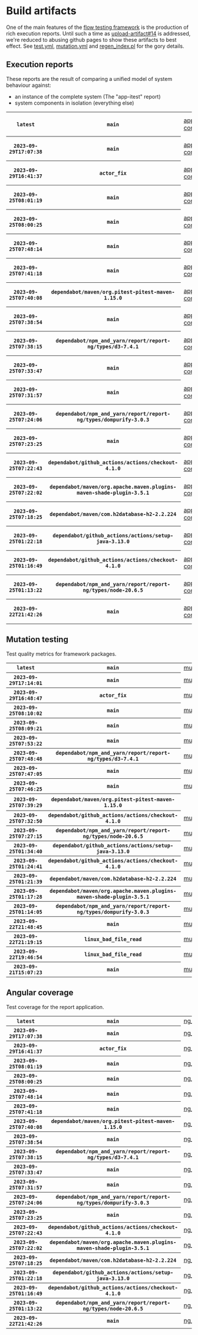# Build artifacts

One of the main features of the [flow testing framework](https://github.com/Mastercard/flow) is the production of rich execution reports.
Until such a time as [upload-artifact#14](https://github.com/actions/upload-artifact/issues/14) is addressed, we're reduced to abusing github pages to show these artifacts to best effect.
See [test.yml](https://github.com/Mastercard/flow/blob/main/.github/workflows/test.yml), [mutation.yml](https://github.com/Mastercard/flow/blob/main/.github/workflows/mutation.yml) and [regen_index.pl](https://github.com/Mastercard/flow/blob/pages/regen_index.pl) for the gory details.

## Execution reports

These reports are the result of comparing a unified model of system behaviour against:
 * an instance of the complete system (The "app-itest" report)
 * system components in isolation (everything else)

<!-- start:execution -->
<table>
	<tbody>
		<tr> <th><code>latest</code></th>
			 <th><code>main</code></th>
			<td><a href="execution/latest/example/app-core/target/mctf/latest/index.html">app-core</a></td>
			<td><a href="execution/latest/example/app-histogram/target/mctf/latest/index.html">app-histogram</a></td>
			<td><a href="execution/latest/example/app-itest/target/mctf/latest/index.html">app-itest</a></td>
			<td><a href="execution/latest/example/app-queue/target/mctf/latest/index.html">app-queue</a></td>
			<td><a href="execution/latest/example/app-store/target/mctf/latest/index.html">app-store</a></td>
			<td><a href="execution/latest/example/app-ui/target/mctf/latest/index.html">app-ui</a></td>
			<td><a href="execution/latest/example/app-web-ui/target/mctf/latest/index.html">app-web-ui</a></td>
		</tr>
		<tr> <th><code>2023-09-29T17:07:38</code></th>
			 <th><code>main</code></th>
			<td><a href="execution/1696007258/example/app-core/target/mctf/latest/index.html">app-core</a></td>
			<td><a href="execution/1696007258/example/app-histogram/target/mctf/latest/index.html">app-histogram</a></td>
			<td><a href="execution/1696007258/example/app-itest/target/mctf/latest/index.html">app-itest</a></td>
			<td><a href="execution/1696007258/example/app-queue/target/mctf/latest/index.html">app-queue</a></td>
			<td><a href="execution/1696007258/example/app-store/target/mctf/latest/index.html">app-store</a></td>
			<td><a href="execution/1696007258/example/app-ui/target/mctf/latest/index.html">app-ui</a></td>
			<td><a href="execution/1696007258/example/app-web-ui/target/mctf/latest/index.html">app-web-ui</a></td>
		</tr>
		<tr> <th><code>2023-09-29T16:41:37</code></th>
			 <th><code>actor_fix</code></th>
			<td><a href="execution/1696005697/example/app-core/target/mctf/latest/index.html">app-core</a></td>
			<td><a href="execution/1696005697/example/app-histogram/target/mctf/latest/index.html">app-histogram</a></td>
			<td><a href="execution/1696005697/example/app-itest/target/mctf/latest/index.html">app-itest</a></td>
			<td><a href="execution/1696005697/example/app-queue/target/mctf/latest/index.html">app-queue</a></td>
			<td><a href="execution/1696005697/example/app-store/target/mctf/latest/index.html">app-store</a></td>
			<td><a href="execution/1696005697/example/app-ui/target/mctf/latest/index.html">app-ui</a></td>
			<td><a href="execution/1696005697/example/app-web-ui/target/mctf/latest/index.html">app-web-ui</a></td>
		</tr>
		<tr> <th><code>2023-09-25T08:01:19</code></th>
			 <th><code>main</code></th>
			<td><a href="execution/1695628879/example/app-core/target/mctf/latest/index.html">app-core</a></td>
			<td><a href="execution/1695628879/example/app-histogram/target/mctf/latest/index.html">app-histogram</a></td>
			<td><a href="execution/1695628879/example/app-itest/target/mctf/latest/index.html">app-itest</a></td>
			<td><a href="execution/1695628879/example/app-queue/target/mctf/latest/index.html">app-queue</a></td>
			<td><a href="execution/1695628879/example/app-store/target/mctf/latest/index.html">app-store</a></td>
			<td><a href="execution/1695628879/example/app-ui/target/mctf/latest/index.html">app-ui</a></td>
			<td><a href="execution/1695628879/example/app-web-ui/target/mctf/latest/index.html">app-web-ui</a></td>
		</tr>
		<tr> <th><code>2023-09-25T08:00:25</code></th>
			 <th><code>main</code></th>
			<td><a href="execution/1695628825/example/app-core/target/mctf/latest/index.html">app-core</a></td>
			<td><a href="execution/1695628825/example/app-histogram/target/mctf/latest/index.html">app-histogram</a></td>
			<td><a href="execution/1695628825/example/app-itest/target/mctf/latest/index.html">app-itest</a></td>
			<td><a href="execution/1695628825/example/app-queue/target/mctf/latest/index.html">app-queue</a></td>
			<td><a href="execution/1695628825/example/app-store/target/mctf/latest/index.html">app-store</a></td>
			<td><a href="execution/1695628825/example/app-ui/target/mctf/latest/index.html">app-ui</a></td>
			<td><a href="execution/1695628825/example/app-web-ui/target/mctf/latest/index.html">app-web-ui</a></td>
		</tr>
		<tr> <th><code>2023-09-25T07:48:14</code></th>
			 <th><code>main</code></th>
			<td><a href="execution/1695628094/example/app-core/target/mctf/latest/index.html">app-core</a></td>
			<td><a href="execution/1695628094/example/app-histogram/target/mctf/latest/index.html">app-histogram</a></td>
			<td><a href="execution/1695628094/example/app-itest/target/mctf/latest/index.html">app-itest</a></td>
			<td><a href="execution/1695628094/example/app-queue/target/mctf/latest/index.html">app-queue</a></td>
			<td><a href="execution/1695628094/example/app-store/target/mctf/latest/index.html">app-store</a></td>
			<td><a href="execution/1695628094/example/app-ui/target/mctf/latest/index.html">app-ui</a></td>
			<td><a href="execution/1695628094/example/app-web-ui/target/mctf/latest/index.html">app-web-ui</a></td>
		</tr>
		<tr> <th><code>2023-09-25T07:41:18</code></th>
			 <th><code>main</code></th>
			<td><a href="execution/1695627678/example/app-core/target/mctf/latest/index.html">app-core</a></td>
			<td><a href="execution/1695627678/example/app-histogram/target/mctf/latest/index.html">app-histogram</a></td>
			<td><a href="execution/1695627678/example/app-itest/target/mctf/latest/index.html">app-itest</a></td>
			<td><a href="execution/1695627678/example/app-queue/target/mctf/latest/index.html">app-queue</a></td>
			<td><a href="execution/1695627678/example/app-store/target/mctf/latest/index.html">app-store</a></td>
			<td><a href="execution/1695627678/example/app-ui/target/mctf/latest/index.html">app-ui</a></td>
			<td><a href="execution/1695627678/example/app-web-ui/target/mctf/latest/index.html">app-web-ui</a></td>
		</tr>
		<tr> <th><code>2023-09-25T07:40:08</code></th>
			 <th><code>dependabot/maven/org.pitest-pitest-maven-1.15.0</code></th>
			<td><a href="execution/1695627608/example/app-core/target/mctf/latest/index.html">app-core</a></td>
			<td><a href="execution/1695627608/example/app-histogram/target/mctf/latest/index.html">app-histogram</a></td>
			<td><a href="execution/1695627608/example/app-itest/target/mctf/latest/index.html">app-itest</a></td>
			<td><a href="execution/1695627608/example/app-queue/target/mctf/latest/index.html">app-queue</a></td>
			<td><a href="execution/1695627608/example/app-store/target/mctf/latest/index.html">app-store</a></td>
			<td><a href="execution/1695627608/example/app-ui/target/mctf/latest/index.html">app-ui</a></td>
			<td><a href="execution/1695627608/example/app-web-ui/target/mctf/latest/index.html">app-web-ui</a></td>
		</tr>
		<tr> <th><code>2023-09-25T07:38:54</code></th>
			 <th><code>main</code></th>
			<td><a href="execution/1695627534/example/app-core/target/mctf/latest/index.html">app-core</a></td>
			<td><a href="execution/1695627534/example/app-histogram/target/mctf/latest/index.html">app-histogram</a></td>
			<td><a href="execution/1695627534/example/app-itest/target/mctf/latest/index.html">app-itest</a></td>
			<td><a href="execution/1695627534/example/app-queue/target/mctf/latest/index.html">app-queue</a></td>
			<td><a href="execution/1695627534/example/app-store/target/mctf/latest/index.html">app-store</a></td>
			<td><a href="execution/1695627534/example/app-ui/target/mctf/latest/index.html">app-ui</a></td>
			<td><a href="execution/1695627534/example/app-web-ui/target/mctf/latest/index.html">app-web-ui</a></td>
		</tr>
		<tr> <th><code>2023-09-25T07:38:15</code></th>
			 <th><code>dependabot/npm_and_yarn/report/report-ng/types/d3-7.4.1</code></th>
			<td><a href="execution/1695627495/example/app-core/target/mctf/latest/index.html">app-core</a></td>
			<td><a href="execution/1695627495/example/app-histogram/target/mctf/latest/index.html">app-histogram</a></td>
			<td><a href="execution/1695627495/example/app-itest/target/mctf/latest/index.html">app-itest</a></td>
			<td><a href="execution/1695627495/example/app-queue/target/mctf/latest/index.html">app-queue</a></td>
			<td><a href="execution/1695627495/example/app-store/target/mctf/latest/index.html">app-store</a></td>
			<td><a href="execution/1695627495/example/app-ui/target/mctf/latest/index.html">app-ui</a></td>
			<td><a href="execution/1695627495/example/app-web-ui/target/mctf/latest/index.html">app-web-ui</a></td>
		</tr>
		<tr> <th><code>2023-09-25T07:33:47</code></th>
			 <th><code>main</code></th>
			<td><a href="execution/1695627227/example/app-core/target/mctf/latest/index.html">app-core</a></td>
			<td><a href="execution/1695627227/example/app-histogram/target/mctf/latest/index.html">app-histogram</a></td>
			<td><a href="execution/1695627227/example/app-itest/target/mctf/latest/index.html">app-itest</a></td>
			<td><a href="execution/1695627227/example/app-queue/target/mctf/latest/index.html">app-queue</a></td>
			<td><a href="execution/1695627227/example/app-store/target/mctf/latest/index.html">app-store</a></td>
			<td><a href="execution/1695627227/example/app-ui/target/mctf/latest/index.html">app-ui</a></td>
			<td><a href="execution/1695627227/example/app-web-ui/target/mctf/latest/index.html">app-web-ui</a></td>
		</tr>
		<tr> <th><code>2023-09-25T07:31:57</code></th>
			 <th><code>main</code></th>
			<td><a href="execution/1695627117/example/app-core/target/mctf/latest/index.html">app-core</a></td>
			<td><a href="execution/1695627117/example/app-histogram/target/mctf/latest/index.html">app-histogram</a></td>
			<td><a href="execution/1695627117/example/app-itest/target/mctf/latest/index.html">app-itest</a></td>
			<td><a href="execution/1695627117/example/app-queue/target/mctf/latest/index.html">app-queue</a></td>
			<td><a href="execution/1695627117/example/app-store/target/mctf/latest/index.html">app-store</a></td>
			<td><a href="execution/1695627117/example/app-ui/target/mctf/latest/index.html">app-ui</a></td>
			<td><a href="execution/1695627117/example/app-web-ui/target/mctf/latest/index.html">app-web-ui</a></td>
		</tr>
		<tr> <th><code>2023-09-25T07:24:06</code></th>
			 <th><code>dependabot/npm_and_yarn/report/report-ng/types/dompurify-3.0.3</code></th>
			<td><a href="execution/1695626646/example/app-core/target/mctf/latest/index.html">app-core</a></td>
			<td><a href="execution/1695626646/example/app-histogram/target/mctf/latest/index.html">app-histogram</a></td>
			<td><a href="execution/1695626646/example/app-itest/target/mctf/latest/index.html">app-itest</a></td>
			<td><a href="execution/1695626646/example/app-queue/target/mctf/latest/index.html">app-queue</a></td>
			<td><a href="execution/1695626646/example/app-store/target/mctf/latest/index.html">app-store</a></td>
			<td><a href="execution/1695626646/example/app-ui/target/mctf/latest/index.html">app-ui</a></td>
			<td><a href="execution/1695626646/example/app-web-ui/target/mctf/latest/index.html">app-web-ui</a></td>
		</tr>
		<tr> <th><code>2023-09-25T07:23:25</code></th>
			 <th><code>main</code></th>
			<td><a href="execution/1695626605/example/app-core/target/mctf/latest/index.html">app-core</a></td>
			<td><a href="execution/1695626605/example/app-histogram/target/mctf/latest/index.html">app-histogram</a></td>
			<td><a href="execution/1695626605/example/app-itest/target/mctf/latest/index.html">app-itest</a></td>
			<td><a href="execution/1695626605/example/app-queue/target/mctf/latest/index.html">app-queue</a></td>
			<td><a href="execution/1695626605/example/app-store/target/mctf/latest/index.html">app-store</a></td>
			<td><a href="execution/1695626605/example/app-ui/target/mctf/latest/index.html">app-ui</a></td>
			<td><a href="execution/1695626605/example/app-web-ui/target/mctf/latest/index.html">app-web-ui</a></td>
		</tr>
		<tr> <th><code>2023-09-25T07:22:43</code></th>
			 <th><code>dependabot/github_actions/actions/checkout-4.1.0</code></th>
			<td><a href="execution/1695626563/example/app-core/target/mctf/latest/index.html">app-core</a></td>
			<td><a href="execution/1695626563/example/app-histogram/target/mctf/latest/index.html">app-histogram</a></td>
			<td><a href="execution/1695626563/example/app-itest/target/mctf/latest/index.html">app-itest</a></td>
			<td><a href="execution/1695626563/example/app-queue/target/mctf/latest/index.html">app-queue</a></td>
			<td><a href="execution/1695626563/example/app-store/target/mctf/latest/index.html">app-store</a></td>
			<td><a href="execution/1695626563/example/app-ui/target/mctf/latest/index.html">app-ui</a></td>
			<td><a href="execution/1695626563/example/app-web-ui/target/mctf/latest/index.html">app-web-ui</a></td>
		</tr>
		<tr> <th><code>2023-09-25T07:22:02</code></th>
			 <th><code>dependabot/maven/org.apache.maven.plugins-maven-shade-plugin-3.5.1</code></th>
			<td><a href="execution/1695626522/example/app-core/target/mctf/latest/index.html">app-core</a></td>
			<td><a href="execution/1695626522/example/app-histogram/target/mctf/latest/index.html">app-histogram</a></td>
			<td><a href="execution/1695626522/example/app-itest/target/mctf/latest/index.html">app-itest</a></td>
			<td><a href="execution/1695626522/example/app-queue/target/mctf/latest/index.html">app-queue</a></td>
			<td><a href="execution/1695626522/example/app-store/target/mctf/latest/index.html">app-store</a></td>
			<td><a href="execution/1695626522/example/app-ui/target/mctf/latest/index.html">app-ui</a></td>
			<td><a href="execution/1695626522/example/app-web-ui/target/mctf/latest/index.html">app-web-ui</a></td>
		</tr>
		<tr> <th><code>2023-09-25T07:18:25</code></th>
			 <th><code>dependabot/maven/com.h2database-h2-2.2.224</code></th>
			<td><a href="execution/1695626305/example/app-core/target/mctf/latest/index.html">app-core</a></td>
			<td><a href="execution/1695626305/example/app-histogram/target/mctf/latest/index.html">app-histogram</a></td>
			<td><a href="execution/1695626305/example/app-itest/target/mctf/latest/index.html">app-itest</a></td>
			<td><a href="execution/1695626305/example/app-queue/target/mctf/latest/index.html">app-queue</a></td>
			<td><a href="execution/1695626305/example/app-store/target/mctf/latest/index.html">app-store</a></td>
			<td><a href="execution/1695626305/example/app-ui/target/mctf/latest/index.html">app-ui</a></td>
			<td><a href="execution/1695626305/example/app-web-ui/target/mctf/latest/index.html">app-web-ui</a></td>
		</tr>
		<tr> <th><code>2023-09-25T01:22:18</code></th>
			 <th><code>dependabot/github_actions/actions/setup-java-3.13.0</code></th>
			<td><a href="execution/1695604938/example/app-core/target/mctf/latest/index.html">app-core</a></td>
			<td><a href="execution/1695604938/example/app-histogram/target/mctf/latest/index.html">app-histogram</a></td>
			<td><a href="execution/1695604938/example/app-itest/target/mctf/latest/index.html">app-itest</a></td>
			<td><a href="execution/1695604938/example/app-queue/target/mctf/latest/index.html">app-queue</a></td>
			<td><a href="execution/1695604938/example/app-store/target/mctf/latest/index.html">app-store</a></td>
			<td><a href="execution/1695604938/example/app-ui/target/mctf/latest/index.html">app-ui</a></td>
			<td><a href="execution/1695604938/example/app-web-ui/target/mctf/latest/index.html">app-web-ui</a></td>
		</tr>
		<tr> <th><code>2023-09-25T01:16:49</code></th>
			 <th><code>dependabot/github_actions/actions/checkout-4.1.0</code></th>
			<td><a href="execution/1695604609/example/app-core/target/mctf/latest/index.html">app-core</a></td>
			<td><a href="execution/1695604609/example/app-histogram/target/mctf/latest/index.html">app-histogram</a></td>
			<td><a href="execution/1695604609/example/app-itest/target/mctf/latest/index.html">app-itest</a></td>
			<td><a href="execution/1695604609/example/app-queue/target/mctf/latest/index.html">app-queue</a></td>
			<td><a href="execution/1695604609/example/app-store/target/mctf/latest/index.html">app-store</a></td>
			<td><a href="execution/1695604609/example/app-ui/target/mctf/latest/index.html">app-ui</a></td>
			<td><a href="execution/1695604609/example/app-web-ui/target/mctf/latest/index.html">app-web-ui</a></td>
		</tr>
		<tr> <th><code>2023-09-25T01:13:22</code></th>
			 <th><code>dependabot/npm_and_yarn/report/report-ng/types/node-20.6.5</code></th>
			<td><a href="execution/1695604402/example/app-core/target/mctf/latest/index.html">app-core</a></td>
			<td><a href="execution/1695604402/example/app-histogram/target/mctf/latest/index.html">app-histogram</a></td>
			<td><a href="execution/1695604402/example/app-itest/target/mctf/latest/index.html">app-itest</a></td>
			<td><a href="execution/1695604402/example/app-queue/target/mctf/latest/index.html">app-queue</a></td>
			<td><a href="execution/1695604402/example/app-store/target/mctf/latest/index.html">app-store</a></td>
			<td><a href="execution/1695604402/example/app-ui/target/mctf/latest/index.html">app-ui</a></td>
			<td><a href="execution/1695604402/example/app-web-ui/target/mctf/latest/index.html">app-web-ui</a></td>
		</tr>
		<tr> <th><code>2023-09-22T21:42:26</code></th>
			 <th><code>main</code></th>
			<td><a href="execution/1695418946/example/app-core/target/mctf/latest/index.html">app-core</a></td>
			<td><a href="execution/1695418946/example/app-histogram/target/mctf/latest/index.html">app-histogram</a></td>
			<td><a href="execution/1695418946/example/app-itest/target/mctf/latest/index.html">app-itest</a></td>
			<td><a href="execution/1695418946/example/app-queue/target/mctf/latest/index.html">app-queue</a></td>
			<td><a href="execution/1695418946/example/app-store/target/mctf/latest/index.html">app-store</a></td>
			<td><a href="execution/1695418946/example/app-ui/target/mctf/latest/index.html">app-ui</a></td>
			<td><a href="execution/1695418946/example/app-web-ui/target/mctf/latest/index.html">app-web-ui</a></td>
		</tr>
	</tbody>
</table>
<!-- end:execution -->

## Mutation testing

Test quality metrics for framework packages.

<!-- start:mutation -->
<table>
	<tbody>
		<tr> <th><code>latest</code></th>
			 <th><code>main</code></th>
			<td><a href="mutation/latest/mutation_report/index.html">mutation</a></td>
			<td></td>
			<td></td>
			<td></td>
			<td></td>
			<td></td>
			<td></td>
			<td></td>
			<td></td>
			<td></td>
			<td></td>
			<td></td>
			<td></td>
			<td></td>
		</tr>
		<tr> <th><code>2023-09-29T17:14:01</code></th>
			 <th><code>main</code></th>
			<td><a href="mutation/1696007641/mutation_report/index.html">mutation</a></td>
			<td></td>
			<td></td>
			<td></td>
			<td></td>
			<td></td>
			<td></td>
			<td></td>
			<td></td>
			<td></td>
			<td></td>
			<td></td>
			<td></td>
			<td></td>
		</tr>
		<tr> <th><code>2023-09-29T16:48:47</code></th>
			 <th><code>actor_fix</code></th>
			<td><a href="mutation/1696006127/mutation_report/index.html">mutation</a></td>
			<td></td>
			<td></td>
			<td></td>
			<td></td>
			<td></td>
			<td></td>
			<td></td>
			<td></td>
			<td></td>
			<td></td>
			<td></td>
			<td></td>
			<td></td>
		</tr>
		<tr> <th><code>2023-09-25T08:10:02</code></th>
			 <th><code>main</code></th>
			<td><a href="mutation/1695629402/mutation_report/index.html">mutation</a></td>
			<td></td>
			<td></td>
			<td></td>
			<td></td>
			<td></td>
			<td></td>
			<td></td>
			<td></td>
			<td></td>
			<td></td>
			<td></td>
			<td></td>
			<td></td>
		</tr>
		<tr> <th><code>2023-09-25T08:09:21</code></th>
			 <th><code>main</code></th>
			<td><a href="mutation/1695629361/mutation_report/index.html">mutation</a></td>
			<td></td>
			<td></td>
			<td></td>
			<td></td>
			<td></td>
			<td></td>
			<td></td>
			<td></td>
			<td></td>
			<td></td>
			<td></td>
			<td></td>
			<td></td>
		</tr>
		<tr> <th><code>2023-09-25T07:53:22</code></th>
			 <th><code>main</code></th>
			<td><a href="mutation/1695628402/mutation_report/index.html">mutation</a></td>
			<td></td>
			<td></td>
			<td></td>
			<td></td>
			<td></td>
			<td></td>
			<td></td>
			<td></td>
			<td></td>
			<td></td>
			<td></td>
			<td></td>
			<td></td>
		</tr>
		<tr> <th><code>2023-09-25T07:48:48</code></th>
			 <th><code>dependabot/npm_and_yarn/report/report-ng/types/d3-7.4.1</code></th>
			<td><a href="mutation/1695628128/mutation_report/index.html">mutation</a></td>
			<td></td>
			<td></td>
			<td></td>
			<td></td>
			<td></td>
			<td></td>
			<td></td>
			<td></td>
			<td></td>
			<td></td>
			<td></td>
			<td></td>
			<td></td>
		</tr>
		<tr> <th><code>2023-09-25T07:47:05</code></th>
			 <th><code>main</code></th>
			<td><a href="mutation/1695628025/mutation_report/index.html">mutation</a></td>
			<td></td>
			<td></td>
			<td></td>
			<td></td>
			<td></td>
			<td></td>
			<td></td>
			<td></td>
			<td></td>
			<td></td>
			<td></td>
			<td></td>
			<td></td>
		</tr>
		<tr> <th><code>2023-09-25T07:46:25</code></th>
			 <th><code>main</code></th>
			<td><a href="mutation/1695627985/mutation_report/index.html">mutation</a></td>
			<td></td>
			<td></td>
			<td></td>
			<td></td>
			<td></td>
			<td></td>
			<td></td>
			<td></td>
			<td></td>
			<td></td>
			<td></td>
			<td></td>
			<td></td>
		</tr>
		<tr> <th><code>2023-09-25T07:39:29</code></th>
			 <th><code>dependabot/maven/org.pitest-pitest-maven-1.15.0</code></th>
			<td></td>
			<td><a href="mutation/1695627569/mutation_report/index.html">mutation_report</a></td>
			<td><a href="mutation/1695627569/project_mutation_reports/api/target/pit-reports/index.html">project_mutation_reports/api/target/pit-reports</a></td>
			<td><a href="mutation/1695627569/project_mutation_reports/builder/target/pit-reports/index.html">project_mutation_reports/builder/target/pit-reports</a></td>
			<td><a href="mutation/1695627569/project_mutation_reports/message/message-core/target/pit-reports/index.html">project_mutation_reports/message/message-core/target/pit-reports</a></td>
			<td><a href="mutation/1695627569/project_mutation_reports/message/message-http/target/pit-reports/index.html">project_mutation_reports/message/message-http/target/pit-reports</a></td>
			<td><a href="mutation/1695627569/project_mutation_reports/message/message-json/target/pit-reports/index.html">project_mutation_reports/message/message-json/target/pit-reports</a></td>
			<td><a href="mutation/1695627569/project_mutation_reports/message/message-sql/target/pit-reports/index.html">project_mutation_reports/message/message-sql/target/pit-reports</a></td>
			<td><a href="mutation/1695627569/project_mutation_reports/message/message-text/target/pit-reports/index.html">project_mutation_reports/message/message-text/target/pit-reports</a></td>
			<td><a href="mutation/1695627569/project_mutation_reports/message/message-web/target/pit-reports/index.html">project_mutation_reports/message/message-web/target/pit-reports</a></td>
			<td><a href="mutation/1695627569/project_mutation_reports/message/message-xml/target/pit-reports/index.html">project_mutation_reports/message/message-xml/target/pit-reports</a></td>
			<td><a href="mutation/1695627569/project_mutation_reports/model/target/pit-reports/index.html">project_mutation_reports/model/target/pit-reports</a></td>
			<td><a href="mutation/1695627569/project_mutation_reports/validation/validation-core/target/pit-reports/index.html">project_mutation_reports/validation/validation-core/target/pit-reports</a></td>
			<td><a href="mutation/1695627569/project_mutation_reports/validation/validation-junit5/target/pit-reports/index.html">project_mutation_reports/validation/validation-junit5/target/pit-reports</a></td>
		</tr>
		<tr> <th><code>2023-09-25T07:32:50</code></th>
			 <th><code>dependabot/github_actions/actions/checkout-4.1.0</code></th>
			<td><a href="mutation/1695627170/mutation_report/index.html">mutation</a></td>
			<td></td>
			<td></td>
			<td></td>
			<td></td>
			<td></td>
			<td></td>
			<td></td>
			<td></td>
			<td></td>
			<td></td>
			<td></td>
			<td></td>
			<td></td>
		</tr>
		<tr> <th><code>2023-09-25T07:27:15</code></th>
			 <th><code>dependabot/npm_and_yarn/report/report-ng/types/node-20.6.5</code></th>
			<td><a href="mutation/1695626835/mutation_report/index.html">mutation</a></td>
			<td></td>
			<td></td>
			<td></td>
			<td></td>
			<td></td>
			<td></td>
			<td></td>
			<td></td>
			<td></td>
			<td></td>
			<td></td>
			<td></td>
			<td></td>
		</tr>
		<tr> <th><code>2023-09-25T01:34:40</code></th>
			 <th><code>dependabot/github_actions/actions/setup-java-3.13.0</code></th>
			<td><a href="mutation/1695605680/mutation_report/index.html">mutation</a></td>
			<td></td>
			<td></td>
			<td></td>
			<td></td>
			<td></td>
			<td></td>
			<td></td>
			<td></td>
			<td></td>
			<td></td>
			<td></td>
			<td></td>
			<td></td>
		</tr>
		<tr> <th><code>2023-09-25T01:24:41</code></th>
			 <th><code>dependabot/github_actions/actions/checkout-4.1.0</code></th>
			<td><a href="mutation/1695605081/mutation_report/index.html">mutation</a></td>
			<td></td>
			<td></td>
			<td></td>
			<td></td>
			<td></td>
			<td></td>
			<td></td>
			<td></td>
			<td></td>
			<td></td>
			<td></td>
			<td></td>
			<td></td>
		</tr>
		<tr> <th><code>2023-09-25T01:21:39</code></th>
			 <th><code>dependabot/maven/com.h2database-h2-2.2.224</code></th>
			<td><a href="mutation/1695604899/mutation_report/index.html">mutation</a></td>
			<td></td>
			<td></td>
			<td></td>
			<td></td>
			<td></td>
			<td></td>
			<td></td>
			<td></td>
			<td></td>
			<td></td>
			<td></td>
			<td></td>
			<td></td>
		</tr>
		<tr> <th><code>2023-09-25T01:17:28</code></th>
			 <th><code>dependabot/maven/org.apache.maven.plugins-maven-shade-plugin-3.5.1</code></th>
			<td><a href="mutation/1695604648/mutation_report/index.html">mutation</a></td>
			<td></td>
			<td></td>
			<td></td>
			<td></td>
			<td></td>
			<td></td>
			<td></td>
			<td></td>
			<td></td>
			<td></td>
			<td></td>
			<td></td>
			<td></td>
		</tr>
		<tr> <th><code>2023-09-25T01:14:05</code></th>
			 <th><code>dependabot/npm_and_yarn/report/report-ng/types/dompurify-3.0.3</code></th>
			<td><a href="mutation/1695604445/mutation_report/index.html">mutation</a></td>
			<td></td>
			<td></td>
			<td></td>
			<td></td>
			<td></td>
			<td></td>
			<td></td>
			<td></td>
			<td></td>
			<td></td>
			<td></td>
			<td></td>
			<td></td>
		</tr>
		<tr> <th><code>2023-09-22T21:48:45</code></th>
			 <th><code>main</code></th>
			<td><a href="mutation/1695419325/mutation_report/index.html">mutation</a></td>
			<td></td>
			<td></td>
			<td></td>
			<td></td>
			<td></td>
			<td></td>
			<td></td>
			<td></td>
			<td></td>
			<td></td>
			<td></td>
			<td></td>
			<td></td>
		</tr>
		<tr> <th><code>2023-09-22T21:19:15</code></th>
			 <th><code>linux_bad_file_read</code></th>
			<td><a href="mutation/1695417555/mutation_report/index.html">mutation</a></td>
			<td></td>
			<td></td>
			<td></td>
			<td></td>
			<td></td>
			<td></td>
			<td></td>
			<td></td>
			<td></td>
			<td></td>
			<td></td>
			<td></td>
			<td></td>
		</tr>
		<tr> <th><code>2023-09-22T19:46:54</code></th>
			 <th><code>linux_bad_file_read</code></th>
			<td><a href="mutation/1695412014/mutation_report/index.html">mutation</a></td>
			<td></td>
			<td></td>
			<td></td>
			<td></td>
			<td></td>
			<td></td>
			<td></td>
			<td></td>
			<td></td>
			<td></td>
			<td></td>
			<td></td>
			<td></td>
		</tr>
		<tr> <th><code>2023-09-21T15:07:23</code></th>
			 <th><code>main</code></th>
			<td><a href="mutation/1695308843/mutation_report/index.html">mutation</a></td>
			<td></td>
			<td></td>
			<td></td>
			<td></td>
			<td></td>
			<td></td>
			<td></td>
			<td></td>
			<td></td>
			<td></td>
			<td></td>
			<td></td>
			<td></td>
		</tr>
	</tbody>
</table>
<!-- end:mutation -->

## Angular coverage

Test coverage for the report application.

<!-- start:ng_coverage -->
<table>
	<tbody>
		<tr> <th><code>latest</code></th>
			 <th><code>main</code></th>
			<td><a href="ng_coverage/latest/report/index.html">ng_coverage</a></td>
		</tr>
		<tr> <th><code>2023-09-29T17:07:38</code></th>
			 <th><code>main</code></th>
			<td><a href="ng_coverage/1696007258/report/index.html">ng_coverage</a></td>
		</tr>
		<tr> <th><code>2023-09-29T16:41:37</code></th>
			 <th><code>actor_fix</code></th>
			<td><a href="ng_coverage/1696005697/report/index.html">ng_coverage</a></td>
		</tr>
		<tr> <th><code>2023-09-25T08:01:19</code></th>
			 <th><code>main</code></th>
			<td><a href="ng_coverage/1695628879/report/index.html">ng_coverage</a></td>
		</tr>
		<tr> <th><code>2023-09-25T08:00:25</code></th>
			 <th><code>main</code></th>
			<td><a href="ng_coverage/1695628825/report/index.html">ng_coverage</a></td>
		</tr>
		<tr> <th><code>2023-09-25T07:48:14</code></th>
			 <th><code>main</code></th>
			<td><a href="ng_coverage/1695628094/report/index.html">ng_coverage</a></td>
		</tr>
		<tr> <th><code>2023-09-25T07:41:18</code></th>
			 <th><code>main</code></th>
			<td><a href="ng_coverage/1695627678/report/index.html">ng_coverage</a></td>
		</tr>
		<tr> <th><code>2023-09-25T07:40:08</code></th>
			 <th><code>dependabot/maven/org.pitest-pitest-maven-1.15.0</code></th>
			<td><a href="ng_coverage/1695627608/report/index.html">ng_coverage</a></td>
		</tr>
		<tr> <th><code>2023-09-25T07:38:54</code></th>
			 <th><code>main</code></th>
			<td><a href="ng_coverage/1695627534/report/index.html">ng_coverage</a></td>
		</tr>
		<tr> <th><code>2023-09-25T07:38:15</code></th>
			 <th><code>dependabot/npm_and_yarn/report/report-ng/types/d3-7.4.1</code></th>
			<td><a href="ng_coverage/1695627495/report/index.html">ng_coverage</a></td>
		</tr>
		<tr> <th><code>2023-09-25T07:33:47</code></th>
			 <th><code>main</code></th>
			<td><a href="ng_coverage/1695627227/report/index.html">ng_coverage</a></td>
		</tr>
		<tr> <th><code>2023-09-25T07:31:57</code></th>
			 <th><code>main</code></th>
			<td><a href="ng_coverage/1695627117/report/index.html">ng_coverage</a></td>
		</tr>
		<tr> <th><code>2023-09-25T07:24:06</code></th>
			 <th><code>dependabot/npm_and_yarn/report/report-ng/types/dompurify-3.0.3</code></th>
			<td><a href="ng_coverage/1695626646/report/index.html">ng_coverage</a></td>
		</tr>
		<tr> <th><code>2023-09-25T07:23:25</code></th>
			 <th><code>main</code></th>
			<td><a href="ng_coverage/1695626605/report/index.html">ng_coverage</a></td>
		</tr>
		<tr> <th><code>2023-09-25T07:22:43</code></th>
			 <th><code>dependabot/github_actions/actions/checkout-4.1.0</code></th>
			<td><a href="ng_coverage/1695626563/report/index.html">ng_coverage</a></td>
		</tr>
		<tr> <th><code>2023-09-25T07:22:02</code></th>
			 <th><code>dependabot/maven/org.apache.maven.plugins-maven-shade-plugin-3.5.1</code></th>
			<td><a href="ng_coverage/1695626522/report/index.html">ng_coverage</a></td>
		</tr>
		<tr> <th><code>2023-09-25T07:18:25</code></th>
			 <th><code>dependabot/maven/com.h2database-h2-2.2.224</code></th>
			<td><a href="ng_coverage/1695626305/report/index.html">ng_coverage</a></td>
		</tr>
		<tr> <th><code>2023-09-25T01:22:18</code></th>
			 <th><code>dependabot/github_actions/actions/setup-java-3.13.0</code></th>
			<td><a href="ng_coverage/1695604938/report/index.html">ng_coverage</a></td>
		</tr>
		<tr> <th><code>2023-09-25T01:16:49</code></th>
			 <th><code>dependabot/github_actions/actions/checkout-4.1.0</code></th>
			<td><a href="ng_coverage/1695604609/report/index.html">ng_coverage</a></td>
		</tr>
		<tr> <th><code>2023-09-25T01:13:22</code></th>
			 <th><code>dependabot/npm_and_yarn/report/report-ng/types/node-20.6.5</code></th>
			<td><a href="ng_coverage/1695604402/report/index.html">ng_coverage</a></td>
		</tr>
		<tr> <th><code>2023-09-22T21:42:26</code></th>
			 <th><code>main</code></th>
			<td><a href="ng_coverage/1695418946/report/index.html">ng_coverage</a></td>
		</tr>
	</tbody>
</table>
<!-- end:ng_coverage -->
